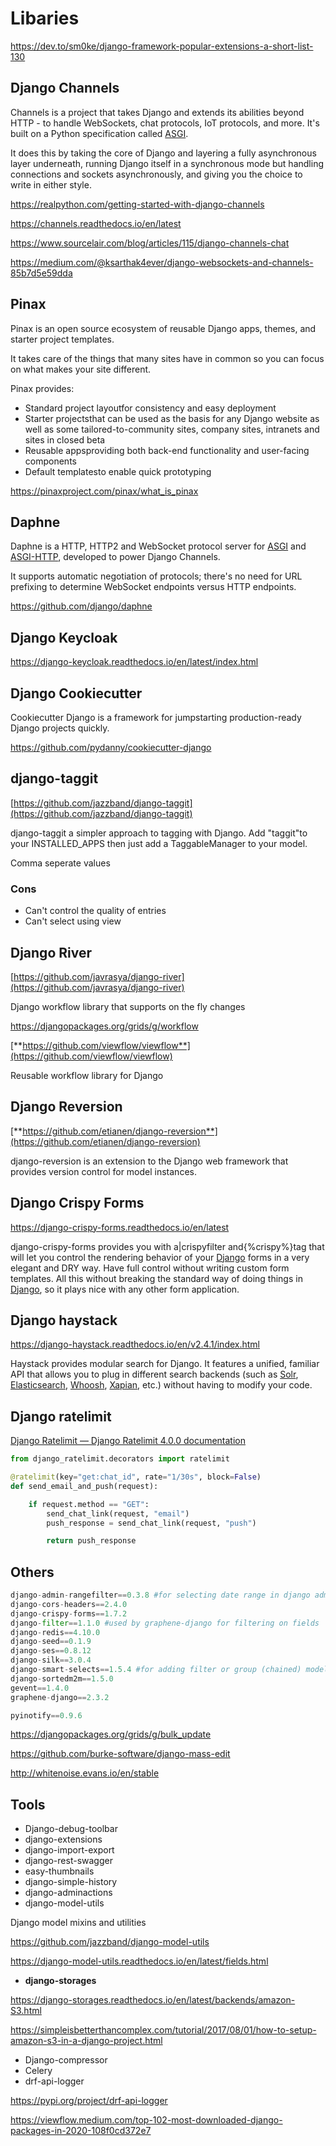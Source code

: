 # Libaries

<https://dev.to/sm0ke/django-framework-popular-extensions-a-short-list-130>

## Django Channels

Channels is a project that takes Django and extends its abilities beyond HTTP - to handle WebSockets, chat protocols, IoT protocols, and more. It's built on a Python specification called [ASGI](http://asgi.readthedocs.io/).

It does this by taking the core of Django and layering a fully asynchronous layer underneath, running Django itself in a synchronous mode but handling connections and sockets asynchronously, and giving you the choice to write in either style.

<https://realpython.com/getting-started-with-django-channels>

<https://channels.readthedocs.io/en/latest>

<https://www.sourcelair.com/blog/articles/115/django-channels-chat>

<https://medium.com/@ksarthak4ever/django-websockets-and-channels-85b7d5e59dda>

## Pinax

Pinax is an open source ecosystem of reusable Django apps, themes, and starter project templates.

It takes care of the things that many sites have in common so you can focus on what makes your site different.

Pinax provides:

- Standard project layoutfor consistency and easy deployment
- Starter projectsthat can be used as the basis for any Django website as well as some tailored-to-community sites, company sites, intranets and sites in closed beta
- Reusable appsproviding both back-end functionality and user-facing components
- Default templatesto enable quick prototyping

<https://pinaxproject.com/pinax/what_is_pinax>

## Daphne

Daphne is a HTTP, HTTP2 and WebSocket protocol server for [ASGI](https://github.com/django/asgiref/blob/master/specs/asgi.rst) and [ASGI-HTTP](https://github.com/django/asgiref/blob/master/specs/www.rst), developed to power Django Channels.

It supports automatic negotiation of protocols; there's no need for URL prefixing to determine WebSocket endpoints versus HTTP endpoints.

<https://github.com/django/daphne>

## Django Keycloak

<https://django-keycloak.readthedocs.io/en/latest/index.html>

## Django Cookiecutter

Cookiecutter Django is a framework for jumpstarting production-ready Django projects quickly.

<https://github.com/pydanny/cookiecutter-django>

## django-taggit

[https://github.com/jazzband/django-taggit](https://github.com/jazzband/django-taggit)

django-taggit a simpler approach to tagging with Django. Add "taggit"to your INSTALLED_APPS then just add a TaggableManager to your model.

Comma seperate values

### Cons

- Can't control the quality of entries
- Can't select using view

## Django River

[https://github.com/javrasya/django-river](https://github.com/javrasya/django-river)

Django workflow library that supports on the fly changes

<https://djangopackages.org/grids/g/workflow>

[**https://github.com/viewflow/viewflow**](https://github.com/viewflow/viewflow)

Reusable workflow library for Django

## Django Reversion

[**https://github.com/etianen/django-reversion**](https://github.com/etianen/django-reversion)

django-reversion is an extension to the Django web framework that provides version control for model instances.

## Django Crispy Forms

<https://django-crispy-forms.readthedocs.io/en/latest>

django-crispy-forms provides you with a|crispyfilter and{%crispy%}tag that will let you control the rendering behavior of your [Django](https://djangoproject.com/) forms in a very elegant and DRY way. Have full control without writing custom form templates. All this without breaking the standard way of doing things in [Django](https://djangoproject.com/), so it plays nice with any other form application.

## Django haystack

<https://django-haystack.readthedocs.io/en/v2.4.1/index.html>

Haystack provides modular search for Django. It features a unified, familiar API that allows you to plug in different search backends (such as [Solr](http://lucene.apache.org/solr/), [Elasticsearch](http://elasticsearch.org/), [Whoosh](https://bitbucket.org/mchaput/whoosh/), [Xapian](http://xapian.org/), etc.) without having to modify your code.

## Django ratelimit

[Django Ratelimit — Django Ratelimit 4.0.0 documentation](https://django-ratelimit.readthedocs.io/)

```python
from django_ratelimit.decorators import ratelimit

@ratelimit(key="get:chat_id", rate="1/30s", block=False)
def send_email_and_push(request):

    if request.method == "GET":
        send_chat_link(request, "email")
        push_response = send_chat_link(request, "push")

        return push_response
```

## Others

```python
django-admin-rangefilter==0.3.8 #for selecting date range in django admin site
django-cors-headers==2.4.0
django-crispy-forms==1.7.2
django-filter==1.1.0 #used by graphene-django for filtering on fields
django-redis==4.10.0
django-seed==0.1.9
django-ses==0.8.12
django-silk==3.0.4
django-smart-selects==1.5.4 #for adding filter or group (chained) models in dropdowns
django-sortedm2m==1.5.0
gevent==1.4.0
graphene-django==2.3.2

pyinotify==0.9.6
```

<https://djangopackages.org/grids/g/bulk_update>

<https://github.com/burke-software/django-mass-edit>

<http://whitenoise.evans.io/en/stable>

## Tools

- Django-debug-toolbar
- django-extensions
- django-import-export
- django-rest-swagger
- easy-thumbnails
- django-simple-history
- django-adminactions
- django-model-utils

Django model mixins and utilities

<https://github.com/jazzband/django-model-utils>

<https://django-model-utils.readthedocs.io/en/latest/fields.html>

- **django-storages**

<https://django-storages.readthedocs.io/en/latest/backends/amazon-S3.html>

<https://simpleisbetterthancomplex.com/tutorial/2017/08/01/how-to-setup-amazon-s3-in-a-django-project.html>

- Django-compressor
- Celery
- drf-api-logger

<https://pypi.org/project/drf-api-logger>

<https://viewflow.medium.com/top-102-most-downloaded-django-packages-in-2020-108f0cd372e7>
